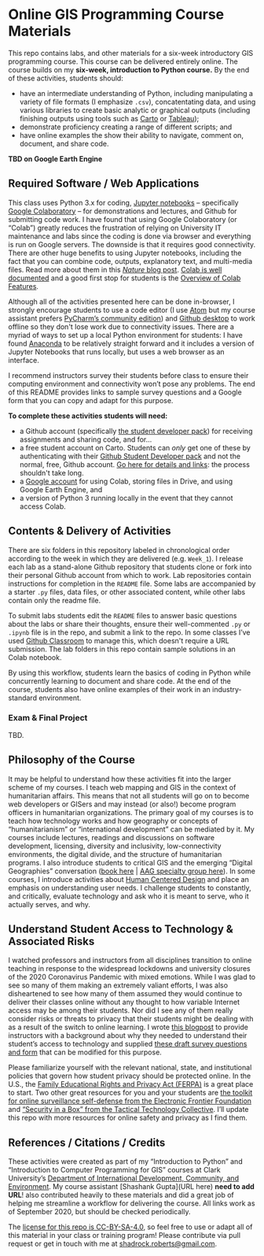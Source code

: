 # Online GIS Programming Course Materials
This repo contains labs, and other materials for a six-week introductory GIS programming course. This course can be delivered entirely online. The course builds on my **six-week, introduction to Python course.** By the end of these activities, students should:
- have an intermediate understanding of Python, including manipulating a variety of file formats (I emphasize `.csv`), concatentating data, and using various libraries to create basic analytic or graphical outputs (including finishing outputs using tools such as [Carto](https://carto.com/) or [Tableau](https://www.tableau.com/));
- demonstrate proficiency creating a range of different scripts; and
- have online examples the show their ability to navigate, comment on, document, and share code.

**TBD on Google Earth Engine**

## Required Software / Web Applications
This class uses Python 3.x for coding, [Jupyter notebooks](https://jupyter.org/) – specifically [Google Colaboratory](https://colab.research.google.com/) – for demonstrations and lectures, and Github for submitting code work. I have found that using Google Colaboratory (or “Colab”) greatly reduces the frustration of relying on University IT maintenance and labs since the coding is done via browser and everything is run on Google servers. The downside is that it requires good connectivity. There are other huge benefits to using Jupyter notebooks, including the fact that you can combine code, outputs, explanatory text, and multi-media files. Read more about them in this [*Nature* blog post](https://www.nature.com/articles/d41586-018-07196-1). [Colab is well documented](https://colab.research.google.com/notebooks/intro.ipynb) and a good first stop for students is the [Overview of Colab Features](https://colab.research.google.com/notebooks/basic_features_overview.ipynb). 

Although all of the activities presented here can be done in-browser, I strongly encourage students to use a code editor (I use [Atom](https://atom.io) but my course assistant prefers [PyCharm’s community edition](https://www.jetbrains.com/pycharm/download)) and [Github desktop](https://desktop.github.com) to work offline so they don't lose work due to connectivity issues. There are a myriad of ways to set up a local Python environment for students: I have found [Anaconda](https://www.anaconda.com/products/individual) to be relatively straight forward and it includes a version of Jupyter Notebooks that runs locally, but uses a web browser as an interface. 

I recommend instructors survey their students before class to ensure their computing environment and connectivity won’t pose any problems. The end of this README provides links to sample survey questions and a Google form that you can copy and adapt for this purpose.

**To complete these activities students will need:**
- a Github account (specifically [the student developer pack](https://education.github.com/pack)) for receiving assignments and sharing code, and for...
- a free student account on Carto. Students can _only_ get one of these by authenticating with their [Github Student Developer pack](https://education.github.com/pack) and not the normal, free, Github account. [Go here for details and links](https://carto.com/help/getting-started/student-accounts/): the process shouldn't take long.
- a [Google account](https://www.google.com) for using Colab, storing files in Drive, and using Google Earth Engine, and
- a version of Python 3 running locally in the event that they cannot access Colab.

## Contents & Delivery of Activities

There are six folders in this repository labeled in chronological order according to the week in which they are delivered (e.g. `Week_1`). I release each lab as a stand-alone Github repository that students clone or fork into their personal Github account from which to work. Lab repositories contain instructions for completion in the `README` file. Some labs are accompanied by a starter `.py` files, data files, or other associated content, while other labs contain only the readme file. 

To submit labs students edit the `README` files to answer basic questions about the labs or share their thoughts, ensure their well-commented `.py` or `.ipynb` file is in the repo, and submit a link to the repo. In some classes I’ve used [Github Classroom](https://classroom.github.com) to manage this, which doesn't require a URL submission. The lab folders in this repo contain sample solutions in an Colab notebook.

By using this workflow, students learn the basics of coding in Python while concurrently learning to document and share code. At the end of the course, students also have online examples of their work in an industry-standard environment.

### Exam & Final Project
TBD.

## Philosophy of the Course
It may be helpful to understand how these activities fit into the larger scheme of my courses. I teach web mapping and GIS in the context of humanitarian affairs. This means that not all students will go on to become web developers or GISers and may instead (or also!) become program officers in humanitarian organizations. The primary goal of my courses is to teach how technology works and how geography or concepts of “humanitarianism” or “international development” can be mediated by it. My courses include lectures, readings and discussions on software development, licensing, diversity and inclusivity, low-connectivity environments, the digital divide, and the structure of humanitarian programs. I also introduce students to critical GIS and the emerging “Digital Geographies” conversation ([book here](https://uk.sagepub.com/en-gb/eur/digital-geographies/book258271) | [AAG specialty group here](https://twitter.com/digitalgeogsg)). In some courses, I introduce activities about [Human Centered Design](https://www.designkit.org/human-centered-design) and place an emphasis on understanding user needs. I challenge students to constantly, and critically, evaluate technology and ask who it is meant to serve, who it actually serves, and why.

## Understand Student Access to Technology & Associated Risks

I watched professors and instructors from all disciplines transition to online teaching in response to the widespread lockdowns and university closures of the 2020 Coronavirus Pandemic with mixed emotions. While I was glad to see so many of them making an extremely valiant efforts, I was also disheartened to see how many of them assumed they would continue to deliver their classes online without any thought to how variable Internet access may be among their students. Nor did I see any of them really consider risks or threats to privacy that their students might be dealing with as a result of the switch to online learning. I wrote [this blogpost](https://medium.com/@Shadrock/teaching-in-the-time-of-corona-part-i-7bb97ce6c715) to provide instructors with a background about why they needed to understand their student’s access to technology and supplied [these draft survey questions and form](https://docs.google.com/document/d/1xcArlcY3EIuTDKAoo4mizWZDsP6t8wpRSMFPTMnVDQU/edit) that can be modified for this purpose.

Please familiarize yourself with the relevant national, state, and institutional policies that govern how student privacy should be protected online. In the U.S., the [Family Educational Rights and Privacy Act (FERPA)](https://studentprivacy.ed.gov/?src=fpco) is a great place to start. Two other great resources for you and your students are [the toolkit for online surveillance self-defense from the Electronic Frontier Foundation]( https://ssd.eff.org) and [“Security in a Box” from the Tactical Technology Collective]( https://securityinabox.org). I’ll update this repo with more resources for online safety and privacy as I find them.   

## References / Citations / Credits
These activities were created as part of my “Introduction to Python” and “Introduction to Computer Programming for GIS” courses at Clark University’s [Department of International Development, Community, and Environment](https://www.clarku.edu/schools/idce/). My course assistant [Shashank Gupta](URL here) **need to add URL**! also contributed heavily to these materials and did a great job of helping me streamline a workflow for delivering the course. All links work as of September 2020, but should be checked periodically.

The [license for this repo is CC-BY-SA-4.0](https://github.com/Shadrock/online-GIS-programming-course/blob/master/LICENSE.md), so feel free to use or adapt all of this material in your class or training program! Please contribute via pull request or get in touch with me at shadrock.roberts@gmail.com.
